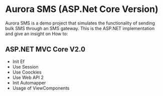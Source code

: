 # Aurora SMS (ASP.Net Core Version)
Aurora SMS is a demo project that simulates the functionality of sending bulk SMS through an SMS gateway. This is the ASP.NET implementation
 and give an insight on  How to:
## ASP.NET MVC Core V2.0
- Init Ef
- Use Session
- Use Coockies
- Use Web API 2
- Init Automapper
- Usage of ViewComponents
